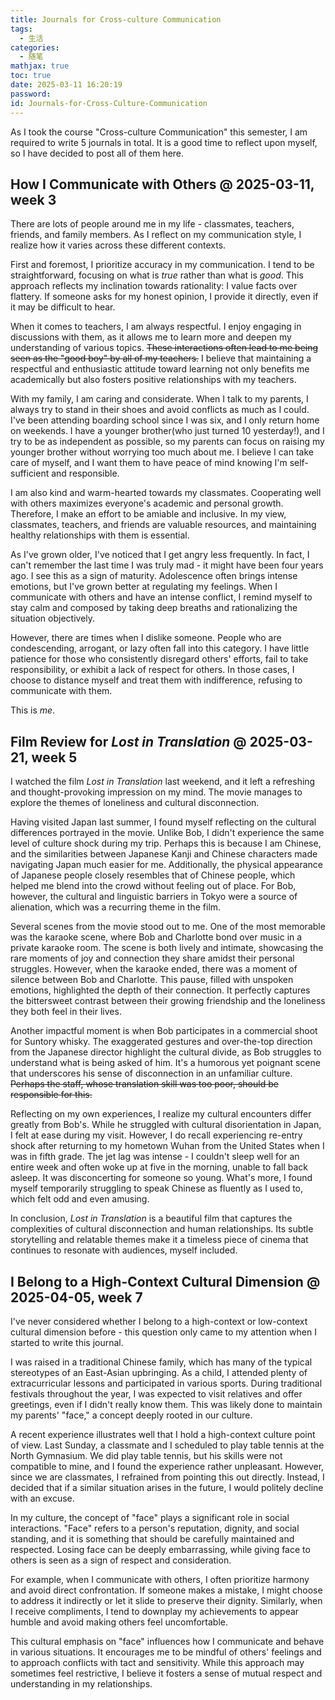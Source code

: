 ```yaml
---
title: Journals for Cross-culture Communication
tags:
  - 生活
categories:
  - 随笔
mathjax: true
toc: true
date: 2025-03-11 16:20:19
password:
id: Journals-for-Cross-Culture-Communication
---
```


As I took the course "Cross-culture Communication" this semester, I am required to write 5 journals in total. It is a good time to reflect upon myself, so I have decided to post all of them here.

<!--more-->

## How I Communicate with Others @ 2025-03-11, week 3

There are lots of people around me in my life - classmates, teachers, friends, and family members. As I reflect on my communication style, I realize how it varies across these different contexts.

First and foremost, I prioritize accuracy in my communication. I tend to be straightforward, focusing on what is *true* rather than what is *good*. This approach reflects my inclination towards rationality: I value facts over flattery. If someone asks for my honest opinion, I provide it directly, even if it may be difficult to hear.

When it comes to teachers, I am always respectful. I enjoy engaging in discussions with them, as it allows me to learn more and deepen my understanding of various topics. ~~These interactions often lead to me being seen as the "good boy" by all of my teachers.~~ I believe that maintaining a respectful and enthusiastic attitude toward learning not only benefits me academically but also fosters positive relationships with my teachers.

With my family, I am caring and considerate. When I talk to my parents, I always try to stand in their shoes and avoid conflicts as much as I could. I've been attending boarding school since I was six, and I only return home on weekends. I have a younger brother(who just turned 10 yesterday!), and I try to be as independent as possible, so my parents can focus on raising my younger brother without worrying too much about me. I believe I can take care of myself, and I want them to have peace of mind knowing I'm self-sufficient and responsible.

I am also kind and warm-hearted towards my classmates. Cooperating well with others maximizes everyone's academic and personal growth. Therefore, I make an effort to be amiable and inclusive. In my view, classmates, teachers, and friends are valuable resources, and maintaining healthy relationships with them is essential. 

As I've grown older, I've noticed that I get angry less frequently. In fact, I can't remember the last time I was truly mad - it might have been four years ago. I see this as a sign of maturity. Adolescence often brings intense emotions, but I've grown better at regulating my feelings. When I communicate with others and have an intense conflict, I remind myself to stay calm and composed by taking deep breaths and rationalizing the situation objectively.

However, there are times when I dislike someone. People who are condescending, arrogant, or lazy often fall into this category. I have little patience for those who consistently disregard others' efforts, fail to take responsibility, or exhibit a lack of respect for others. In those cases, I choose to distance myself and treat them with indifference, refusing to communicate with them.

This is *me*.

## Film Review for *Lost in Translation* @ 2025-03-21, week 5

I watched the film *Lost in Translation* last weekend, and it left a refreshing and thought-provoking impression on my mind. The movie manages to explore the themes of loneliness and cultural disconnection.

Having visited Japan last summer, I found myself reflecting on the cultural differences portrayed in the movie. Unlike Bob, I didn't experience the same level of culture shock during my trip. Perhaps this is because I am Chinese, and the similarities between Japanese Kanji and Chinese characters made navigating Japan much easier for me. Additionally, the physical appearance of Japanese people closely resembles that of Chinese people, which helped me blend into the crowd without feeling out of place. For Bob, however, the cultural and linguistic barriers in Tokyo were a source of alienation, which was a recurring theme in the film.

Several scenes from the movie stood out to me. One of the most memorable was the karaoke scene, where Bob and Charlotte bond over music in a private karaoke room. The scene is both lively and intimate, showcasing the rare moments of joy and connection they share amidst their personal struggles. However, when the karaoke ended, there was a moment of silence between Bob and Charlotte. This pause, filled with unspoken emotions, highlighted the depth of their connection. It perfectly captures the bittersweet contrast between their growing friendship and the loneliness they both feel in their lives.

Another impactful moment is when Bob participates in a commercial shoot for Suntory whisky. The exaggerated gestures and over-the-top direction from the Japanese director highlight the cultural divide, as Bob struggles to understand what is being asked of him. It's a humorous yet poignant scene that underscores his sense of disconnection in an unfamiliar culture. ~~Perhaps the staff, whose translation skill was too poor, should be responsible for this.~~

Reflecting on my own experiences, I realize my cultural encounters differ greatly from Bob's. While he struggled with cultural disorientation in Japan, I felt at ease during my visit. However, I do recall experiencing re-entry shock after returning to my hometown Wuhan from the United States when I was in fifth grade. The jet lag was intense - I couldn't sleep well for an entire week and often woke up at five in the morning, unable to fall back asleep. It was disconcerting for someone so young. What's more, I found myself temporarily struggling to speak Chinese as fluently as I used to, which felt odd and even amusing.

In conclusion, *Lost in Translation* is a beautiful film that captures the complexities of cultural disconnection and human relationships. Its subtle storytelling and relatable themes make it a timeless piece of cinema that continues to resonate with audiences, myself included.

## I Belong to a High-Context Cultural Dimension @ 2025-04-05, week 7

I've never considered whether I belong to a high-context or low-context cultural dimension before - this question only came to my attention when I started to write this journal.

I was raised in a traditional Chinese family, which has many of the typical stereotypes of an East-Asian upbringing. As a child, I attended plenty of extracurricular lessons and participated in various sports. During traditional festivals throughout the year, I was expected to visit relatives and offer greetings, even if I didn't really know them. This was likely done to maintain my parents' "face," a concept deeply rooted in our culture.

A recent experience illustrates well that I hold a high-context culture point of view. Last Sunday, a classmate and I scheduled to play table tennis at the North Gymnasium. We did play table tennis, but his skills were not compatible to mine, and I found the experience rather unpleasant. However, since we are classmates, I refrained from pointing this out directly. Instead, I decided that if a similar situation arises in the future, I would politely decline with an excuse.

In my culture, the concept of "face" plays a significant role in social interactions. "Face" refers to a person's reputation, dignity, and social standing, and it is something that should be carefully maintained and respected. Losing face can be deeply embarrassing, while giving face to others is seen as a sign of respect and consideration.

For example, when I communicate with others, I often prioritize harmony and avoid direct confrontation. If someone makes a mistake, I might choose to address it indirectly or let it slide to preserve their dignity. Similarly, when I receive compliments, I tend to downplay my achievements to appear humble and avoid making others feel uncomfortable.

This cultural emphasis on "face" influences how I communicate and behave in various situations. It encourages me to be mindful of others' feelings and to approach conflicts with tact and sensitivity. While this approach may sometimes feel restrictive, I believe it fosters a sense of mutual respect and understanding in my relationships.
